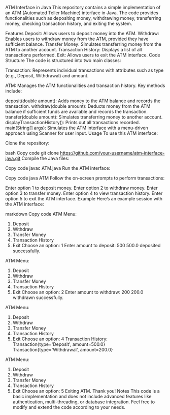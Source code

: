 ATM Interface in Java
This repository contains a simple implementation of an ATM (Automated Teller Machine) interface in Java. The code provides functionalities such as depositing money, withdrawing money, transferring money, checking transaction history, and exiting the system.

Features
Deposit: Allows users to deposit money into the ATM.
Withdraw: Enables users to withdraw money from the ATM, provided they have sufficient balance.
Transfer Money: Simulates transferring money from the ATM to another account.
Transaction History: Displays a list of all transactions performed.
Exit: Allows users to exit the ATM interface.
Code Structure
The code is structured into two main classes:

Transaction: Represents individual transactions with attributes such as type (e.g., Deposit, Withdrawal) and amount.

ATM: Manages the ATM functionalities and transaction history. Key methods include:

deposit(double amount): Adds money to the ATM balance and records the transaction.
withdraw(double amount): Deducts money from the ATM balance if sufficient funds are available and records the transaction.
transfer(double amount): Simulates transferring money to another account.
displayTransactionHistory(): Prints out all transactions recorded.
main(String[] args): Simulates the ATM interface with a menu-driven approach using Scanner for user input.
Usage
To use this ATM interface:

Clone the repository:

bash
Copy code
git clone https://github.com/your-username/atm-interface-java.git
Compile the Java files:

Copy code
javac ATM.java
Run the ATM interface:

Copy code
java ATM
Follow the on-screen prompts to perform transactions:

Enter option 1 to deposit money.
Enter option 2 to withdraw money.
Enter option 3 to transfer money.
Enter option 4 to view transaction history.
Enter option 5 to exit the ATM interface.
Example
Here’s an example session with the ATM interface:

markdown
Copy code
ATM Menu:
1. Deposit
2. Withdraw
3. Transfer Money
4. Transaction History
5. Exit
Choose an option: 1
Enter amount to deposit: 500
500.0 deposited successfully.

ATM Menu:
1. Deposit
2. Withdraw
3. Transfer Money
4. Transaction History
5. Exit
Choose an option: 2
Enter amount to withdraw: 200
200.0 withdrawn successfully.

ATM Menu:
1. Deposit
2. Withdraw
3. Transfer Money
4. Transaction History
5. Exit
Choose an option: 4
Transaction History:
Transaction{type='Deposit', amount=500.0}
Transaction{type='Withdrawal', amount=200.0}

ATM Menu:
1. Deposit
2. Withdraw
3. Transfer Money
4. Transaction History
5. Exit
Choose an option: 5
Exiting ATM. Thank you!
Notes
This code is a basic implementation and does not include advanced features like authentication, multi-threading, or database integration.
Feel free to modify and extend the code according to your needs.
